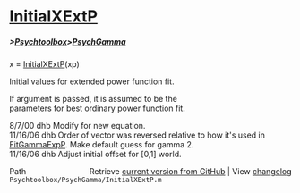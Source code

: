 # [InitialXExtP](InitialXExtP)
##### >[Psychtoolbox](Psychtoolbox)>[PsychGamma](PsychGamma)

x = [InitialXExtP](InitialXExtP)(xp)  
  
Initial values for extended power function fit.  
  
If argument is passed, it is assumed to be the  
parameters for best ordinary power function fit.  
  
8/7/00   dhb  Modify for new equation.  
11/16/06 dhb  Order of vector was reversed relative to how it's used in  
              [FitGammaExpP](FitGammaExpP).  Make default guess for gamma 2.  
11/16/06 dhb  Adjust initial offset for [0,1] world.  




<div class="code_header" style="text-align:right;">
  <span style="float:left;">Path&nbsp;&nbsp;</span> <span class="counter">Retrieve <a href=
  "https://raw.github.com/Psychtoolbox-3/Psychtoolbox-3/beta/Psychtoolbox/PsychGamma/InitialXExtP.m">current version from GitHub</a> | View <a href=
  "https://github.com/Psychtoolbox-3/Psychtoolbox-3/commits/beta/Psychtoolbox/PsychGamma/InitialXExtP.m">changelog</a></span>
</div>
<div class="code">
  <code>Psychtoolbox/PsychGamma/InitialXExtP.m</code>
</div>

